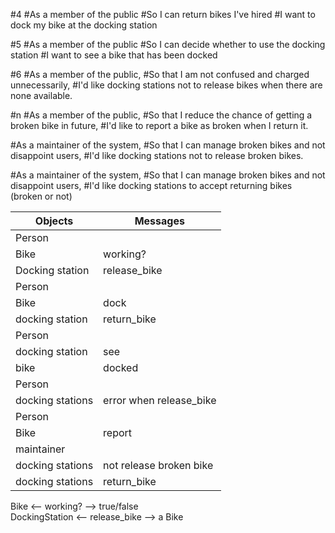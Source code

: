<!-- # User stories -->

#4
#As a member of the public
#So I can return bikes I've hired
#I want to dock my bike at the docking station

#5
#As a member of the public
#So I can decide whether to use the docking station
#I want to see a bike that has been docked


#6
#As a member of the public,
#So that I am not confused and charged unnecessarily,
#I'd like docking stations not to release bikes when there are none available.

#n
#As a member of the public,
#So that I reduce the chance of getting a broken bike in future,
#I'd like to report a bike as broken when I return it.

#As a maintainer of the system,
#So that I can manage broken bikes and not disappoint users,
#I'd like docking stations not to release broken bikes.

#As a maintainer of the system,
#So that I can manage broken bikes and not disappoint users,
#I'd like docking stations to accept returning bikes (broken or not)


| Objects | Messages |
| --------|----------|
| Person  ||
| Bike    | working? |
| Docking station| release_bike |
| Person||
| Bike | dock |
| docking station | return_bike |
| Person | |
| docking station | see |
| bike | docked |
|Person ||
| docking stations | error when release_bike |
| Person||
| Bike | report|
| maintainer ||
| docking stations | not release broken bike |
| docking stations | return_bike |











































Bike <-- working? --> true/false  
DockingStation <-- release_bike --> a Bike
